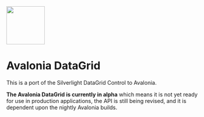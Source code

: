 <img src='https://avatars2.githubusercontent.com/u/14075148?s=200&v=4' width='100' />

# Avalonia DataGrid

This is a port of the Silverlight DataGrid Control to Avalonia.

**The Avalonia DataGrid is currently in alpha** which means it is not yet ready for use in production applications, the API is still being revised, and it is dependent upon the nightly Avalonia builds.
